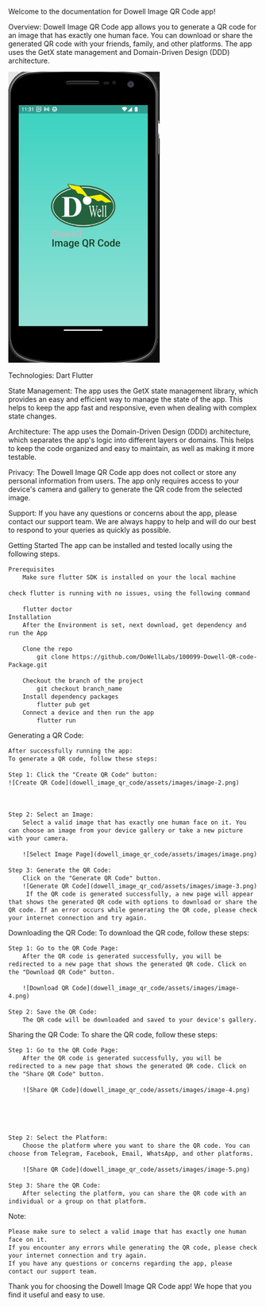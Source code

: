 Welcome to the documentation for Dowell Image QR Code app!

Overview:
Dowell Image QR Code app allows you to generate a QR code for an image that has exactly one human face. You can download or share the generated QR code with your friends, family, and other platforms. The app uses the GetX state management and Domain-Driven Design (DDD) architecture.

![Splash Screen](dowell_image_qr_code/assets/images/image-6.png)

Technologies:
Dart
Flutter

State Management:
The app uses the GetX state management library, which provides an easy and efficient way to manage the state of the app. This helps to keep the app fast and responsive, even when dealing with complex state changes.

Architecture:
The app uses the Domain-Driven Design (DDD) architecture, which separates the app's logic into different layers or domains. This helps to keep the code organized and easy to maintain, as well as making it more testable.

Privacy:
The Dowell Image QR Code app does not collect or store any personal information from users. The app only requires access to your device's camera and gallery to generate the QR code from the selected image.

Support:
If you have any questions or concerns about the app, please contact our support team. We are always happy to help and will do our best to respond to your queries as quickly as possible.

Getting Started
The app can be installed and tested locally using the following steps.

    Prerequisites
        Make sure flutter SDK is installed on your the local machine

    check flutter is running with no issues, using the following command

        flutter doctor
    Installation
        After the Environment is set, next download, get dependency and run the App

        Clone the repo
            git clone https://github.com/DoWellLabs/100099-Dowell-QR-code-Package.git

        Checkout the branch of the project
            git checkout branch_name
        Install dependency packages
            flutter pub get
        Connect a device and then run the app
            flutter run

Generating a QR Code:

    After successfully running the app:
    To generate a QR code, follow these steps:

    Step 1: Click the "Create QR Code" button:
    ![Create QR Code](dowell_image_qr_code/assets/images/image-2.png)



    Step 2: Select an Image:
        Select a valid image that has exactly one human face on it. You can choose an image from your device gallery or take a new picture with your camera.

        ![Select Image Page](dowell_image_qr_code/assets/images/image.png)

    Step 3: Generate the QR Code:
        Click on the "Generate QR Code" button.
        ![Generate QR Code](dowell_image_qr_cod/assets/images/image-3.png)
         If the QR code is generated successfully, a new page will appear that shows the generated QR code with options to download or share the QR code. If an error occurs while generating the QR code, please check your internet connection and try again.

Downloading the QR Code:
To download the QR code, follow these steps:

    Step 1: Go to the QR Code Page:
        After the QR code is generated successfully, you will be redirected to a new page that shows the generated QR code. Click on the "Download QR Code" button.

        ![Download QR Code](dowell_image_qr_code/assets/images/image-4.png)

    Step 2: Save the QR Code:
        The QR code will be downloaded and saved to your device's gallery.

Sharing the QR Code:
To share the QR code, follow these steps:

    Step 1: Go to the QR Code Page:
        After the QR code is generated successfully, you will be redirected to a new page that shows the generated QR code. Click on the "Share QR Code" button.

        ![Share QR Code](dowell_image_qr_code/assets/images/image-4.png)





    Step 2: Select the Platform:
        Choose the platform where you want to share the QR code. You can choose from Telegram, Facebook, Email, WhatsApp, and other platforms.

        ![Share QR Code](dowell_image_qr_code/assets/images/image-5.png)

    Step 3: Share the QR Code:
        After selecting the platform, you can share the QR code with an individual or a group on that platform.

Note:

    Please make sure to select a valid image that has exactly one human face on it.
    If you encounter any errors while generating the QR code, please check your internet connection and try again.
    If you have any questions or concerns regarding the app, please contact our support team.

Thank you for choosing the Dowell Image QR Code app! We hope that you find it useful and easy to use.
